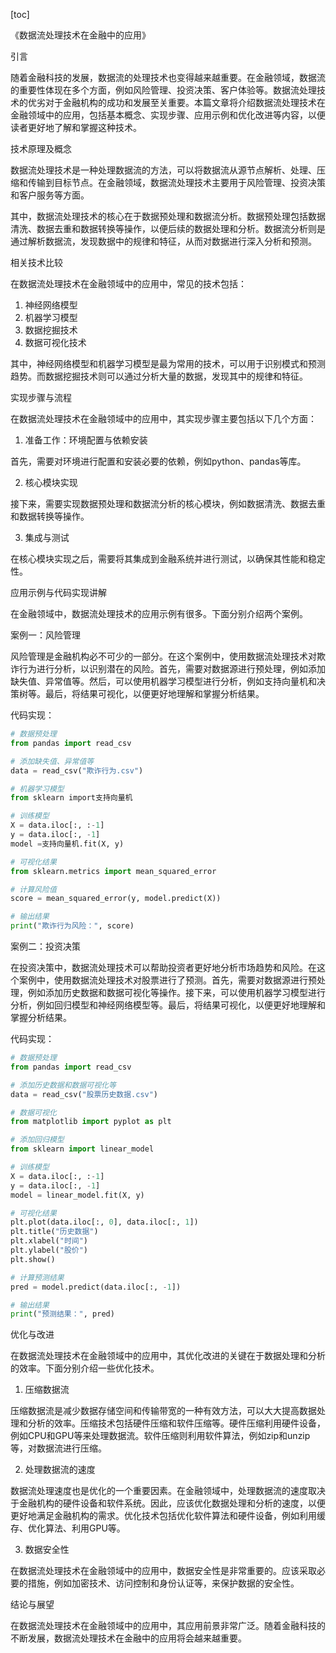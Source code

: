 
[toc]                    
                
                
《数据流处理技术在金融中的应用》

引言

随着金融科技的发展，数据流的处理技术也变得越来越重要。在金融领域，数据流的重要性体现在多个方面，例如风险管理、投资决策、客户体验等。数据流处理技术的优劣对于金融机构的成功和发展至关重要。本篇文章将介绍数据流处理技术在金融领域中的应用，包括基本概念、实现步骤、应用示例和优化改进等内容，以便读者更好地了解和掌握这种技术。

技术原理及概念

数据流处理技术是一种处理数据流的方法，可以将数据流从源节点解析、处理、压缩和传输到目标节点。在金融领域，数据流处理技术主要用于风险管理、投资决策和客户服务等方面。

其中，数据流处理技术的核心在于数据预处理和数据流分析。数据预处理包括数据清洗、数据去重和数据转换等操作，以便后续的数据处理和分析。数据流分析则是通过解析数据流，发现数据中的规律和特征，从而对数据进行深入分析和预测。

相关技术比较

在数据流处理技术在金融领域中的应用中，常见的技术包括：

1. 神经网络模型
2. 机器学习模型
3. 数据挖掘技术
4. 数据可视化技术

其中，神经网络模型和机器学习模型是最为常用的技术，可以用于识别模式和预测趋势。而数据挖掘技术则可以通过分析大量的数据，发现其中的规律和特征。

实现步骤与流程

在数据流处理技术在金融领域中的应用中，其实现步骤主要包括以下几个方面：

1. 准备工作：环境配置与依赖安装

首先，需要对环境进行配置和安装必要的依赖，例如python、pandas等库。

2. 核心模块实现

接下来，需要实现数据预处理和数据流分析的核心模块，例如数据清洗、数据去重和数据转换等操作。

3. 集成与测试

在核心模块实现之后，需要将其集成到金融系统并进行测试，以确保其性能和稳定性。

应用示例与代码实现讲解

在金融领域中，数据流处理技术的应用示例有很多。下面分别介绍两个案例。

案例一：风险管理

风险管理是金融机构必不可少的一部分。在这个案例中，使用数据流处理技术对欺诈行为进行分析，以识别潜在的风险。首先，需要对数据源进行预处理，例如添加缺失值、异常值等。然后，可以使用机器学习模型进行分析，例如支持向量机和决策树等。最后，将结果可视化，以便更好地理解和掌握分析结果。

代码实现：

```python
# 数据预处理
from pandas import read_csv

# 添加缺失值、异常值等
data = read_csv("欺诈行为.csv")

# 机器学习模型
from sklearn import支持向量机

# 训练模型
X = data.iloc[:, :-1]
y = data.iloc[:, -1]
model =支持向量机.fit(X, y)

# 可视化结果
from sklearn.metrics import mean_squared_error

# 计算风险值
score = mean_squared_error(y, model.predict(X))

# 输出结果
print("欺诈行为风险：", score)
```

案例二：投资决策

在投资决策中，数据流处理技术可以帮助投资者更好地分析市场趋势和风险。在这个案例中，使用数据流处理技术对股票进行了预测。首先，需要对数据源进行预处理，例如添加历史数据和数据可视化等操作。接下来，可以使用机器学习模型进行分析，例如回归模型和神经网络模型等。最后，将结果可视化，以便更好地理解和掌握分析结果。

代码实现：

```python
# 数据预处理
from pandas import read_csv

# 添加历史数据和数据可视化等
data = read_csv("股票历史数据.csv")

# 数据可视化
from matplotlib import pyplot as plt

# 添加回归模型
from sklearn import linear_model

# 训练模型
X = data.iloc[:, :-1]
y = data.iloc[:, -1]
model = linear_model.fit(X, y)

# 可视化结果
plt.plot(data.iloc[:, 0], data.iloc[:, 1])
plt.title("历史数据")
plt.xlabel("时间")
plt.ylabel("股价")
plt.show()

# 计算预测结果
pred = model.predict(data.iloc[:, -1])

# 输出结果
print("预测结果：", pred)
```

优化与改进

在数据流处理技术在金融领域中的应用中，其优化改进的关键在于数据处理和分析的效率。下面分别介绍一些优化技术。

1. 压缩数据流

压缩数据流是减少数据存储空间和传输带宽的一种有效方法，可以大大提高数据处理和分析的效率。压缩技术包括硬件压缩和软件压缩等。硬件压缩利用硬件设备，例如CPU和GPU等来处理数据流。软件压缩则利用软件算法，例如zip和unzip等，对数据流进行压缩。

2. 处理数据流的速度

数据流处理速度也是优化的一个重要因素。在金融领域中，处理数据流的速度取决于金融机构的硬件设备和软件系统。因此，应该优化数据处理和分析的速度，以便更好地满足金融机构的需求。优化技术包括优化软件算法和硬件设备，例如利用缓存、优化算法、利用GPU等。

3. 数据安全性

在数据流处理技术在金融领域中的应用中，数据安全性是非常重要的。应该采取必要的措施，例如加密技术、访问控制和身份认证等，来保护数据的安全性。

结论与展望

在数据流处理技术在金融领域中的应用中，其应用前景非常广泛。随着金融科技的不断发展，数据流处理技术在金融中的应用将会越来越重要。

